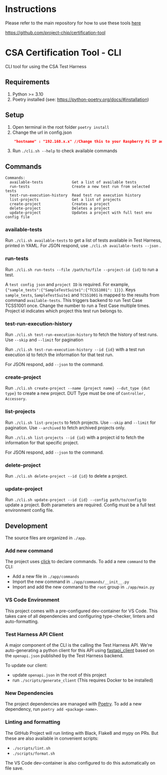 <!--
 *
 * Copyright (c) 2023 Project CHIP Authors
 *
 * Licensed under the Apache License, Version 2.0 (the "License");
 * you may not use this file except in compliance with the License.
 * You may obtain a copy of the License at
 *
 * http://www.apache.org/licenses/LICENSE-2.0
 *
 * Unless required by applicable law or agreed to in writing, software
 * distributed under the License is distributed on an "AS IS" BASIS,
 * WITHOUT WARRANTIES OR CONDITIONS OF ANY KIND, either express or implied.
 * See the License for the specific language governing permissions and
 * limitations under the License.
-->

# Instructions

Please refer to the main repository for how to use these tools [here](https://github.com/project-chip/certification-tool)

https://github.com/project-chip/certification-tool

# CSA Certification Tool - CLI

CLI tool for using the CSA Test Harness

## Requirements

1. Python >= 3.10
2. Poetry installed (see: https://python-poetry.org/docs/#installation)

## Setup

1. Open terminal in the root folder `poetry install`
2. Change the url in config.json

```json
    "hostname" : "192.168.x.x" //Change this to your Raspberry Pi IP address/localhost for local development
```

3. Run `./cli.sh --help` to check available commands

## Commands

```
Commands:
  available-tests             Get a list of available tests
  run-tests                   Create a new test run from selected tests
  test-run-execution-history  Read test run execution history
  list-projects               Get a list of projects
  create-project              Creates a project
  delete-project              Deletes a project
  update-project              Updates a project with full test env config file
```

### available-tests

Run `./cli.sh available-tests` to get a list of tests available in Test Harness, printed in YAML. For JSON respond, use `./cli.sh available-tests --json` .

### run-tests

Run `./cli.sh run-tests --file /path/to/file --project-id {id}` to run a test.

A `test config json` and `project ID` is required. For example, `{"sample_tests":{"SampleTestSuite1":{"TCSS1001": 1}}}`. Keys `sample_tests`, `SampleTestSuite1` and `TCSS1001` is mapped to the results from command `available-tests`. This triggers backend to run Test Case TCSS1001 once. Change the number to run a Test Case multiple times. Project id indicates which project this test run belongs to.

### test-run-execution-history

Run `./cli.sh test-run-execution-history` to fetch the history of test runs. Use `--skip` and `--limit` for pagination

Run `./cli.sh test-run-execution-history --id {id}` with a test run execution id to fetch the information for that test run.

For JSON respond, add `--json` to the command.

### create-project

Run `./cli.sh create-project --name {project name} --dut_type {dut type}` to create a new project. DUT Type must be one of `Controller, Accessory`.

### list-projects

Run `./cli.sh list-projects` to fetch projects. Use `--skip` and `--limit` for pagination. Use `--archived` to fetch archived projects only.

Run `./cli.sh list-projects --id {id}` with a project id to fetch the information for that specific project.

For JSON respond, add `--json` to the command.

### delete-project

Run `./cli.sh delete-project --id {id}` to delete a project.

### update-project

Run `./cli.sh update-project --id {id} --config path/to/config` to update a project. Both parameters are required. Config must be a full test environment config file.

## Development

The source files are organized in `./app`.

### Add new command

The project uses [click](https://click.palletsprojects.com/) to declare commands.
To add a new `command` to the CLI:

-   Add a new file in `./app/commands`
-   Import the new command in `./app/commands/__init__.py`
-   Import and add the new command to the `root` group in `./app/main.py`

### VS Code Environment

This project comes with a pre-configured dev-container for VS Code. This takes care of all dependencies and configuring
type-checker, linters and auto-formatting.

### Test Harness API Client

A major component of the CLI is the calling the Test Harness API. We're auto-generating a python client for this API
using [fastapi_client](https://github.com/dmontagu/fastapi_client) based on the `openapi.json` published by the
Test Harness backend.

To update our client:

-   update `openapi.json` in the root of this project
-   run `./scripts/generate_client` (This requires Docker to be installed)

### New Dependencies

The project dependencies are managed with [Poetry](https://python-poetry.org).
To add a new dependency, run `poetry add <package-name>`.

### Linting and formatting

The GitHub Project will run linting with Black, Flake8 and mypy on PRs. But these are also available
in convenient scripts:

-   `./scripts/lint.sh`
-   `./scripts/format.sh`

The VS Code dev-container is also configured to do this automatically on file save.
